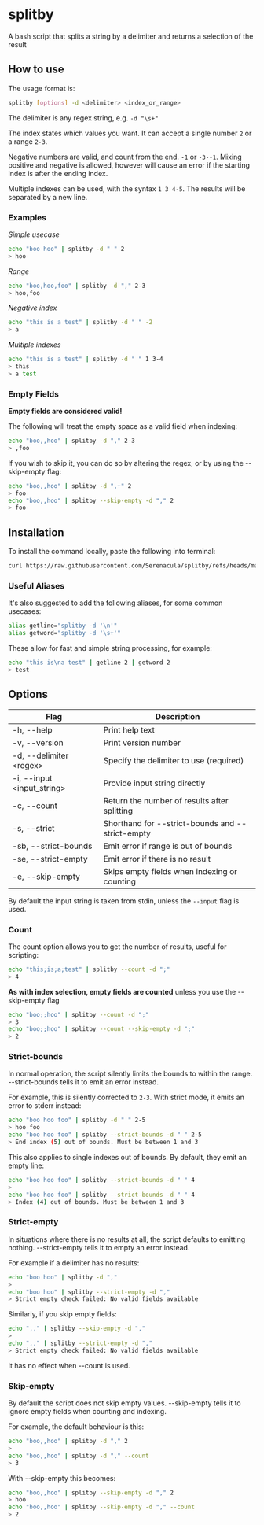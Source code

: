 # splitby

A bash script that splits a string by a delimiter and returns a selection of the result

## How to use

The usage format is:

```sh
splitby [options] -d <delimiter> <index_or_range>
```

The delimiter is any regex string, e.g. `-d "\s+"`

The index states which values you want. It can accept a single number `2` or a range `2-3`.

Negative numbers are valid, and count from the end. `-1` or `-3--1`. Mixing positive and negative is allowed, however will cause an error if the starting index is after the ending index.

Multiple indexes can be used, with the syntax `1 3 4-5`. The results will be separated by a new line.

### Examples

_Simple usecase_

```sh
echo "boo hoo" | splitby -d " " 2
> hoo
```

_Range_

```sh
echo "boo,hoo,foo" | splitby -d "," 2-3
> hoo,foo
```

_Negative index_

```sh
echo "this is a test" | splitby -d " " -2
> a
```

_Multiple indexes_

```sh
echo "this is a test" | splitby -d " " 1 3-4
> this
> a test
```

### Empty Fields

**Empty fields are considered valid!**

The following will treat the empty space as a valid field when indexing:

```sh
echo "boo,,hoo" | splitby -d "," 2-3
> ,foo
```

If you wish to skip it, you can do so by altering the regex, or by using the --skip-empty flag:

```sh
echo "boo,,hoo" | splitby -d ",+" 2
> foo
echo "boo,,hoo" | splitby --skip-empty -d "," 2
> foo
```

## Installation

To install the command locally, paste the following into terminal:

```sh
curl https://raw.githubusercontent.com/Serenacula/splitby/refs/heads/main/splitby.sh > /usr/local/bin/splitby && chmod +x /usr/local/bin/splitby
```

### Useful Aliases

It's also suggested to add the following aliases, for some common usecases:

```sh
alias getline="splitby -d '\n'"
alias getword="splitby -d '\s+'"
```

These allow for fast and simple string processing, for example:

```sh
echo "this is\na test" | getline 2 | getword 2
> test
```

## Options

| Flag                        | Description                                      |
| --------------------------- | ------------------------------------------------ |
| -h, --help                  | Print help text                                  |
| -v, --version               | Print version number                             |
| -d, --delimiter \<regex>    | Specify the delimiter to use (required)          |
| -i, --input \<input_string> | Provide input string directly                    |
| -c, --count                 | Return the number of results after splitting     |
| -s, --strict                | Shorthand for --strict-bounds and --strict-empty |
| -sb, --strict-bounds        | Emit error if range is out of bounds             |
| -se, --strict-empty         | Emit error if there is no result                 |
| -e, --skip-empty            | Skips empty fields when indexing or counting     |

By default the input string is taken from stdin, unless the `--input` flag is used.

### Count

The count option allows you to get the number of results, useful for scripting:

```sh
echo "this;is;a;test" | splitby --count -d ";"
> 4
```

**As with index selection, empty fields are counted** unless you use the --skip-empty flag

```sh
echo "boo;;hoo" | splitby --count -d ";"
> 3
echo "boo;;hoo" | splitby --count --skip-empty -d ";"
> 2
```

### Strict-bounds

In normal operation, the script silently limits the bounds to within the range. --strict-bounds tells it to emit an error instead.

For example, this is silently corrected to `2-3`. With strict mode, it emits an error to stderr instead:

```sh
echo "boo hoo foo" | splitby -d " " 2-5
> hoo foo
echo "boo hoo foo" | splitby --strict-bounds -d " " 2-5
> End index (5) out of bounds. Must be between 1 and 3
```

This also applies to single indexes out of bounds. By default, they emit an empty line:

```sh
echo "boo hoo foo" | splitby --strict-bounds -d " " 4
>
echo "boo hoo foo" | splitby --strict-bounds -d " " 4
> Index (4) out of bounds. Must be between 1 and 3
```

### Strict-empty

In situations where there is no results at all, the script defaults to emitting nothing. --strict-empty tells it to empty an error instead.

For example if a delimiter has no results:

```sh
echo "boo hoo" | splitby -d ","
>
echo "boo hoo" | splitby --strict-empty -d ","
> Strict empty check failed: No valid fields available
```

Similarly, if you skip empty fields:

```sh
echo ",," | splitby --skip-empty -d ","
>
echo ",," | splitby --strict-empty -d ","
> Strict empty check failed: No valid fields available
```

It has no effect when --count is used.

### Skip-empty

By default the script does not skip empty values. --skip-empty tells it to ignore empty fields when counting and indexing.

For example, the default behaviour is this:

```sh
echo "boo,,hoo" | splitby -d "," 2
>
echo "boo,,hoo" | splitby -d "," --count
> 3
```

With --skip-empty this becomes:

```sh
echo "boo,,hoo" | splitby --skip-empty -d "," 2
> hoo
echo "boo,,hoo" | splitby --skip-empty -d "," --count
> 2
```
